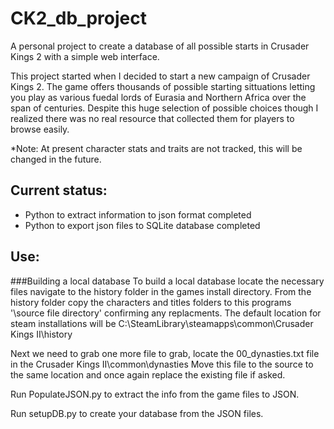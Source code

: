 # CK2_db_project
A personal project to create a database of all possible starts in Crusader Kings 2 with a simple web interface. 

This project started when I decided to start a new campaign of Crusader Kings 2. The game offers thousands of possible starting sittuations letting you play as various fuedal lords of Eurasia and Northern Africa over the span of centuries. Despite this huge selection of possible choices though I realized there was no real resource that collected them for players to browse easily.

*Note: At present character stats and traits are not tracked, this will be changed in the future.

## Current status:
* Python to extract information to json format completed
* Python to export json files to SQLite database completed

## Use:

###Building a local database
To build a local database locate the necessary files navigate to the history folder in the games install directory. From the history folder copy the characters and titles folders to this programs '\source file directory' confirming any replacments. The default location for steam installations will be C:\SteamLibrary\steamapps\common\Crusader Kings II\history

Next we need to grab one more file to grab, locate the 00_dynasties.txt file in the Crusader Kings II\common\dynasties
Move this file to the source to the same location and once again replace the existing file if asked.

Run PopulateJSON.py to extract the info from the game files to JSON.

Run setupDB.py to create your database from the JSON files.
